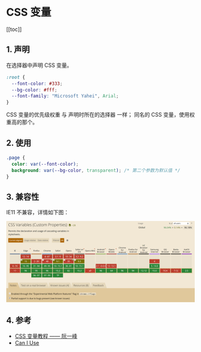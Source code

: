 # CSS 变量

[[toc]]

## 1. 声明

在选择器中声明 CSS 变量。


```css
:root {
  --font-color: #333;
  --bg-color: #fff;
  --font-family: "Microsoft Yahei", Arial;
}
```

CSS 变量的优先级权重 与 声明时所在的选择器 一样；
同名的 CSS 变量，使用权重高的那个。

## 2. 使用

```css
.page {
  color: var(--font-color);
  background: var(--bg-color, transparent); /* 第二个参数为默认值 */
}
```

## 3. 兼容性

IE11 不兼容，详情如下图：

![css_var_compatibility](../../_images/css_var_compatibility.png)

## 4. 参考

* [CSS 变量教程 —— 阮一峰](https://www.ruanyifeng.com/blog/2017/05/css-variables.html)
* [Can I Use](https://caniuse.com/?search=CSS%20Variables)
